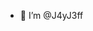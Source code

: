 - 👋 I’m @J4yJ3ff



<!---
J4yJ3ff/J4yJ3ff is a ✨ special ✨ repository because its `README.md` (this file) appears on your GitHub profile.
You can click the Preview link to take a look at your changes.
--->
